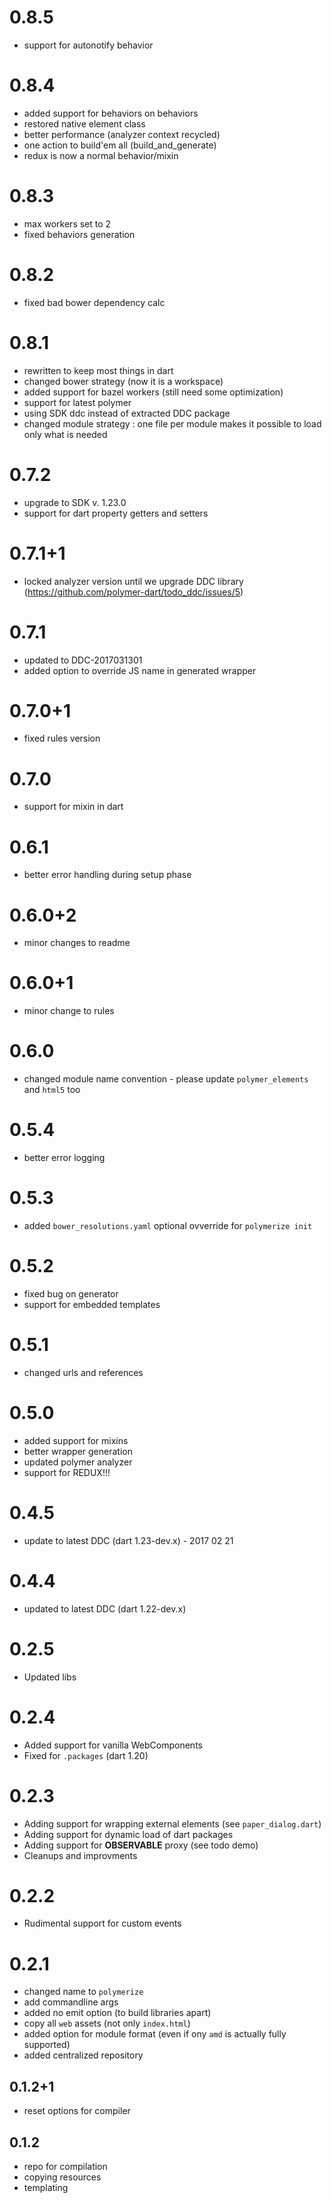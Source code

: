 # 0.8.5
 - support for autonotify behavior

# 0.8.4
 - added support for behaviors on behaviors
 - restored native element class
 - better performance (analyzer context recycled)
 - one action to build'em all (build_and_generate)
 - redux is now a normal behavior/mixin
 
# 0.8.3
 - max workers set to 2
 - fixed behaviors generation

# 0.8.2
 - fixed bad bower dependency calc

# 0.8.1
 - rewritten to keep most things in dart 
 - changed bower strategy (now it is a workspace)
 - added support for bazel workers (still need some optimization)
 - support for latest polymer
 - using SDK ddc instead of extracted DDC package
 - changed module strategy : one file per module makes it possible to load only what is needed 

# 0.7.2

 - upgrade to SDK v. 1.23.0
 - support for dart property getters and setters
 
# 0.7.1+1
 
 - locked analyzer version until we upgrade DDC library (https://github.com/polymer-dart/todo_ddc/issues/5)

# 0.7.1

 - updated to DDC-2017031301
 - added option to override JS name in generated wrapper

# 0.7.0+1

 - fixed rules version

# 0.7.0

 - support for mixin in dart

# 0.6.1

 - better error handling during setup phase

# 0.6.0+2

 - minor changes to readme

# 0.6.0+1

 - minor change to rules

# 0.6.0

 - changed module name convention - please update `polymer_elements` and `html5` too

# 0.5.4

 - better error logging

# 0.5.3

 - added `bower_resolutions.yaml` optional ovverride for `polymerize init`

# 0.5.2

 - fixed bug on generator
 - support for embedded templates

# 0.5.1
 
 - changed urls and references

# 0.5.0

 - added support for mixins
 - better wrapper generation
 - updated polymer analyzer
 - support for REDUX!!!

# 0.4.5

 - update to latest DDC (dart 1.23-dev.x) - 2017 02 21

# 0.4.4

 - updated to latest DDC (dart 1.22-dev.x)

# 0.2.5
 - Updated libs
 
# 0.2.4
 - Added support for vanilla WebComponents
 - Fixed for `.packages` (dart 1.20)

# 0.2.3
 - Adding support for wrapping external elements (see `paper_dialog.dart`)
 - Adding support for dynamic load of dart packages
 - Adding support for **OBSERVABLE** proxy (see todo demo)
 - Cleanups and improvments

# 0.2.2
 - Rudimental support for custom events

# 0.2.1

 - changed name to `polymerize`
 - add commandline args
 - added no emit option (to build libraries apart)
 - copy all `web` assets (not only `index.html`)
 - added option for module format (even if ony `amd` is actually fully supported)
 - added centralized repository

## 0.1.2+1

 - reset options for compiler

## 0.1.2

 - repo for compilation
 - copying resources
 - templating
